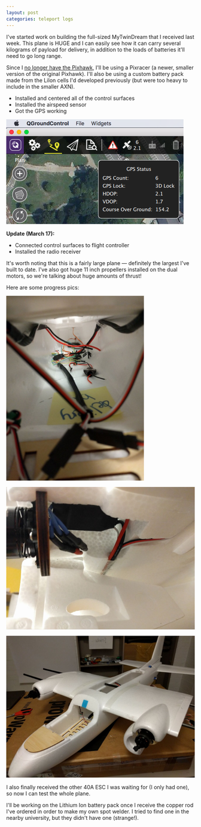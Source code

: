 ```yaml
---
layout: post
categories: teleport logs
---
```


I've started work on building the full-sized MyTwinDream that I received last week. This plane is HUGE and I can easily see how it can carry several kilograms of payload for delivery, in addition to the loads of batteries it'll need to go long range.

Since I [no longer have the Pixhawk](/teleport/logs/mini-waypoint-attempt-6/), I'll be using a Pixracer (a newer, smaller version of the original Pixhawk). I'll also be using a custom battery pack made from the LiIon cells I'd developed previously (but were too heavy to include in the smaller AXN).

- Installed and centered all of the control surfaces
- Installed the airspeed sensor
- Got the GPS working

![GPS working](/assets/projects/teleport/fullsize-gps-working.png)

**Update (March 17):**

- Connected control surfaces to flight controller
- Installed the radio receiver

It's worth noting that this is a fairly large plane &mdash; definitely the largest I've built to date. I've also got huge 11 inch propellers installed on the dual motors, so we're talking about huge amounts of thrust!

Here are some progress pics:

![Cables everywhere](/assets/projects/teleport/cables-inside-hull.png)

![Motor mount](/assets/projects/teleport/motor-mount.png)

![Plane in progress](/assets/projects/teleport/plane-not-complete.png)

I also finally received the other 40A ESC I was waiting for (I only had one), so now I can test the whole plane.

I'll be working on the Lithium Ion battery pack once I receive the copper rod I've ordered in order to make my own spot welder. I tried to find one in the nearby university, but they didn't have one (strange!).


